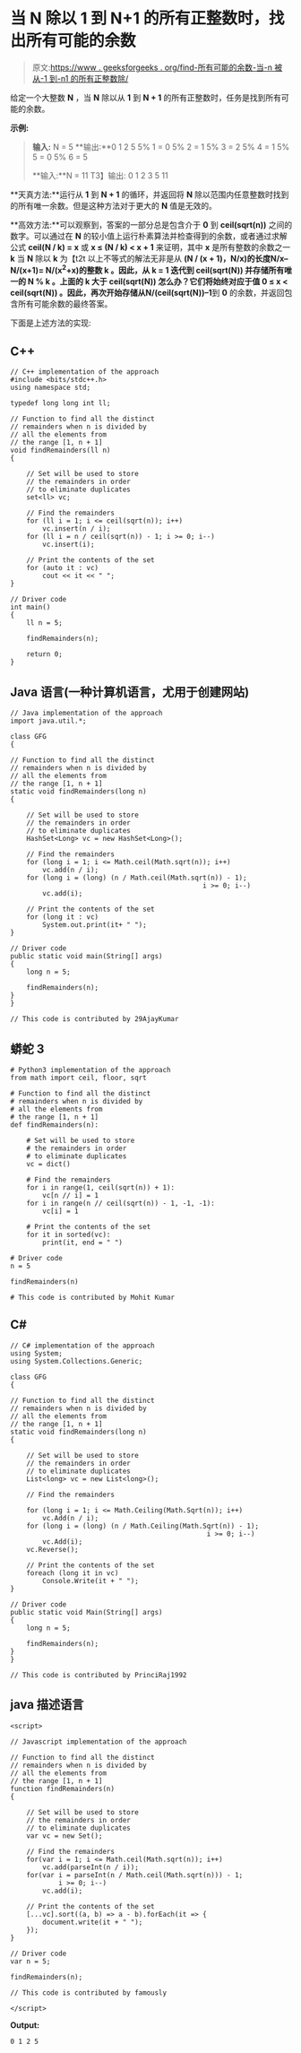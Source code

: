 # 当 N 除以 1 到 N+1 的所有正整数时，找出所有可能的余数

> 原文:[https://www . geeksforgeeks . org/find-所有可能的余数-当-n 被从-1 到-n1 的所有正整数除/](https://www.geeksforgeeks.org/find-all-the-possible-remainders-when-n-is-divided-by-all-positive-integers-from-1-to-n1/)

给定一个大整数 **N** ，当 **N** 除以从 **1** 到 **N + 1** 的所有正整数时，任务是找到所有可能的余数。

**示例:**

> **输入:** N = 5
> **输出:**0 1 2 5
> 5% 1 = 0
> 5% 2 = 1
> 5% 3 = 2
> 5% 4 = 1
> 5% 5 = 0
> 5% 6 = 5
> 
> **输入:**N = 11
> T3】输出: 0 1 2 3 5 11

**天真方法:**运行从 **1** 到 **N + 1** 的循环，并返回将 **N** 除以范围内任意整数时找到的所有唯一余数。但是这种方法对于更大的 **N** 值是无效的。

**高效方法:**可以观察到，答案的一部分总是包含介于 **0** 到 **ceil(sqrt(n))** 之间的数字。可以通过在 **N** 的较小值上运行朴素算法并检查得到的余数，或者通过求解公式 **ceil(N / k) = x** 或 **x ≤ (N / k) < x + 1** 来证明，其中 **x** 是所有整数的余数之一 **k** 当 **N** 除以 **k** 为【t2t
以上不等式的解法无非是从 **(N / (x + 1)，N/x)**的长度**N/x–N/(x+1)= N/(x<sup>2</sup>+x)**的整数 **k** 。因此，从 **k = 1** 迭代到 **ceil(sqrt(N))** 并存储所有唯一的 **N % k** 。上面的 **k** 大于 **ceil(sqrt(N))** 怎么办？它们将始终对应于值 **0 ≤ x < ceil(sqrt(N))** 。因此，再次开始存储从**N/(ceil(sqrt(N))–1**到 **0** 的余数，并返回包含所有可能余数的最终答案。

下面是上述方法的实现:

## C++

```
// C++ implementation of the approach
#include <bits/stdc++.h>
using namespace std;

typedef long long int ll;

// Function to find all the distinct
// remainders when n is divided by
// all the elements from
// the range [1, n + 1]
void findRemainders(ll n)
{

    // Set will be used to store
    // the remainders in order
    // to eliminate duplicates
    set<ll> vc;

    // Find the remainders
    for (ll i = 1; i <= ceil(sqrt(n)); i++)
        vc.insert(n / i);
    for (ll i = n / ceil(sqrt(n)) - 1; i >= 0; i--)
        vc.insert(i);

    // Print the contents of the set
    for (auto it : vc)
        cout << it << " ";
}

// Driver code
int main()
{
    ll n = 5;

    findRemainders(n);

    return 0;
}
```

## Java 语言(一种计算机语言，尤用于创建网站)

```
// Java implementation of the approach
import java.util.*;

class GFG
{

// Function to find all the distinct
// remainders when n is divided by
// all the elements from
// the range [1, n + 1]
static void findRemainders(long n)
{

    // Set will be used to store
    // the remainders in order
    // to eliminate duplicates
    HashSet<Long> vc = new HashSet<Long>();

    // Find the remainders
    for (long i = 1; i <= Math.ceil(Math.sqrt(n)); i++)
        vc.add(n / i);
    for (long i = (long) (n / Math.ceil(Math.sqrt(n)) - 1);
                                                i >= 0; i--)
        vc.add(i);

    // Print the contents of the set
    for (long it : vc)
        System.out.print(it+ " ");
}

// Driver code
public static void main(String[] args)
{
    long n = 5;

    findRemainders(n);
}
}

// This code is contributed by 29AjayKumar
```

## 蟒蛇 3

```
# Python3 implementation of the approach
from math import ceil, floor, sqrt

# Function to find all the distinct
# remainders when n is divided by
# all the elements from
# the range [1, n + 1]
def findRemainders(n):

    # Set will be used to store
    # the remainders in order
    # to eliminate duplicates
    vc = dict()

    # Find the remainders
    for i in range(1, ceil(sqrt(n)) + 1):
        vc[n // i] = 1
    for i in range(n // ceil(sqrt(n)) - 1, -1, -1):
        vc[i] = 1

    # Print the contents of the set
    for it in sorted(vc):
        print(it, end = " ")

# Driver code
n = 5

findRemainders(n)

# This code is contributed by Mohit Kumar
```

## C#

```
// C# implementation of the approach
using System;
using System.Collections.Generic;

class GFG
{

// Function to find all the distinct
// remainders when n is divided by
// all the elements from
// the range [1, n + 1]
static void findRemainders(long n)
{

    // Set will be used to store
    // the remainders in order
    // to eliminate duplicates
    List<long> vc = new List<long>();

    // Find the remainders

    for (long i = 1; i <= Math.Ceiling(Math.Sqrt(n)); i++)
        vc.Add(n / i);
    for (long i = (long) (n / Math.Ceiling(Math.Sqrt(n)) - 1);
                                                 i >= 0; i--)
        vc.Add(i);
    vc.Reverse();

    // Print the contents of the set
    foreach (long it in vc)
        Console.Write(it + " ");
}

// Driver code
public static void Main(String[] args)
{
    long n = 5;

    findRemainders(n);
}
}

// This code is contributed by PrinciRaj1992
```

## java 描述语言

```
<script>

// Javascript implementation of the approach

// Function to find all the distinct
// remainders when n is divided by
// all the elements from
// the range [1, n + 1]
function findRemainders(n)
{

    // Set will be used to store
    // the remainders in order
    // to eliminate duplicates
    var vc = new Set();

    // Find the remainders
    for(var i = 1; i <= Math.ceil(Math.sqrt(n)); i++)
        vc.add(parseInt(n / i));
    for(var i = parseInt(n / Math.ceil(Math.sqrt(n))) - 1;
            i >= 0; i--)
        vc.add(i);

    // Print the contents of the set
    [...vc].sort((a, b) => a - b).forEach(it => {
        document.write(it + " ");
    });
}

// Driver code
var n = 5;

findRemainders(n);

// This code is contributed by famously

</script>
```

**Output:** 

```
0 1 2 5
```